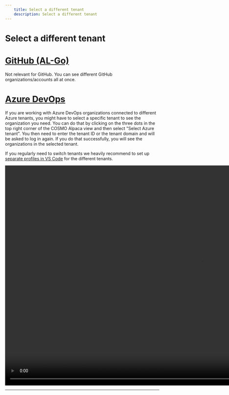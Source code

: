 ```yaml
---
    title: Select a different tenant
    description: Select a different tenant
---
```


# Select a different tenant

# [**GitHub (AL-Go)**](#tab/github)
Not relevant for GitHub. You can see different GitHub organizations/accounts all at once.

# [**Azure DevOps**](#tab/azdevops)

If you are working with Azure DevOps organizations connected to different Azure tenants, you might have to select a specific tenant to see the organization you need. You can do that by clicking on the three dots in the top right corner of the COSMO Alpaca view and then select "Select Azure tenant". You then need to enter the tenant ID or the tenant domain and will be asked to log in again. If you do that successfully, you will see the organizations in the selected tenant.

If you regularly need to switch tenants we heavily recommend to set up [separate profiles in VS Code](https://code.visualstudio.com/docs/editor/profiles) for the different tenants.

<video width="1280px" height="720px" controls>
  <source src="../media/vsc-extension-tenant.mp4" type="video/mp4">
  Your browser does not support the video tag.
</video>

---